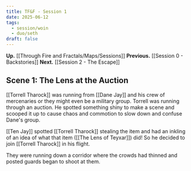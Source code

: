```yaml
---
title: TF&F - Session 1
date: 2025-06-12
tags:
  - session/woin
  - duo/seth
draft: false
---
```

**Up.** [[Through Fire and Fractals/Maps/Sessions]]
**Previous.** [[Session 0 - Backstories]]
**Next.** [[Session 2 - The Escape]]

## Scene 1: The Lens at the Auction

[[Torrell Tharock]] was running from [[Dane Jay]] and his crew of mercenaries or they might even be a military group. Torrell was running through an auction. He spotted something shiny to make a scene and scooped it up to cause chaos and commotion to slow down and confuse Dane's group.

[[Ten Jay]] spotted [[Torrell Tharock]] stealing the item and had an inkling of an idea of what that item ([[The Lens of Teyxar]]) did! So he decided to join [[Torrell Tharock]] in his flight.

They were running down a corridor where the crowds had thinned and posted guards began to shoot at them.